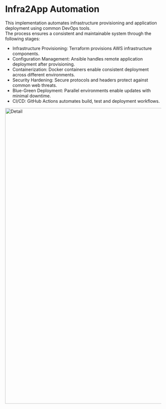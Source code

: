 # Infra2App Automation
 
This implementation automates infrastructure provisioning and application deployment using common DevOps tools.  
The process ensures a consistent and maintainable system through the following stages:  
* Infrastructure Provisioning: Terraform provisions AWS infrastructure components.
* Configuration Management: Ansible handles remote application deployment after provisioning.
* Containerization: Docker containers enable consistent deployment across different environments.
* Security Hardening: Secure protocols and headers protect against common web threats.
* Blue-Green Deployment: Parallel environments enable updates with minimal downtime.
* CI/CD: GitHub Actions automates build, test and deployment workflows.

<img width="953" height="953" alt="Detail" src="https://github.com/user-attachments/assets/415884b7-7157-4be6-9b6b-90f73f9968d3" />
